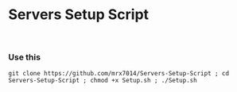 # Servers Setup Script

<br />

### Use this
```
git clone https://github.com/mrx7014/Servers-Setup-Script ; cd Servers-Setup-Script ; chmod +x Setup.sh ; ./Setup.sh
```
